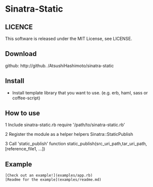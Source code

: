 # Sinatra-Static

## LICENCE
This software is released under the MIT License, see LICENSE.

## Download
github: http://github. /AtsushiHashimoto/sinatra-static

## Install

- Install template library that you want to use. (e.g. erb, haml, sass or coffee-script)

## How to use


1 Include sinatra-static.rb
    require '/path/to/sinatra-static.rb' 

2 Register the module as a helper 
    helpers Sinatra::StaticPublish

3 Call 'static_publish' function
    static_publish(src_uri_path,tar_uri_path, [reference_file1, ...])
    
## Example
    [Check out an example!](examples/app.rb)
    [Readme for the example](examples/readme.md)